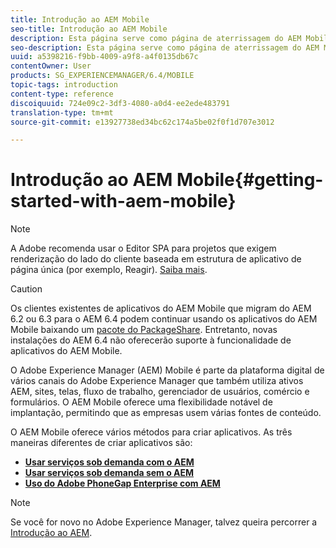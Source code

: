 ```yaml
---
title: Introdução ao AEM Mobile
seo-title: Introdução ao AEM Mobile
description: Esta página serve como página de aterrissagem do AEM Mobile. Siga esta página como um ponto de partida para saber mais sobre as três formas diferentes de criar aplicativos.
seo-description: Esta página serve como página de aterrissagem do AEM Mobile. Siga esta página como um ponto de partida para saber mais sobre as três formas diferentes de criar aplicativos.
uuid: a5398216-f9bb-4009-a9f8-a4f0135db67c
contentOwner: User
products: SG_EXPERIENCEMANAGER/6.4/MOBILE
topic-tags: introduction
content-type: reference
discoiquuid: 724e09c2-3df3-4080-a0d4-ee2ede483791
translation-type: tm+mt
source-git-commit: e13927738ed34bc62c174a5be02f0f1d707e3012

---
```



# Introdução ao AEM Mobile{#getting-started-with-aem-mobile}

>[!NOTE]
>
>A Adobe recomenda usar o Editor SPA para projetos que exigem renderização do lado do cliente baseada em estrutura de aplicativo de página única (por exemplo, Reagir). [Saiba mais](/help/sites-developing/spa-overview.md).

>[!CAUTION]
>
>Os clientes existentes de aplicativos do AEM Mobile que migram do AEM 6.2 ou 6.3 para o AEM 6.4 podem continuar usando os aplicativos do AEM Mobile baixando um [pacote do PackageShare](https://www.adobeaemcloud.com/content/marketplace/marketplaceProxy.html?packagePath=/content/companies/public/adobe/packages/cq640/compatpack/aem-mobile-package). Entretanto, novas instalações do AEM 6.4 não oferecerão suporte à funcionalidade de aplicativos do AEM Mobile.

O Adobe Experience Manager (AEM) Mobile é parte da plataforma digital de vários canais do Adobe Experience Manager que também utiliza ativos AEM, sites, telas, fluxo de trabalho, gerenciador de usuários, comércio e formulários. O AEM Mobile oferece uma flexibilidade notável de implantação, permitindo que as empresas usem várias fontes de conteúdo.

O AEM Mobile oferece vários métodos para criar aplicativos. As três maneiras diferentes de criar aplicativos são:

* **[Usar serviços sob demanda com o AEM](/help/mobile/getting-started-aem-mobile-on-demand.md)**
* **[Usar serviços sob demanda sem o AEM](https://helpx.adobe.com/digital-publishing-solution/topics.html)**
* **[Uso do Adobe PhoneGap Enterprise com AEM](/help/mobile/getting-started-aem-mobile-phonegap.md)**

>[!NOTE]
>
>Se você for novo no Adobe Experience Manager, talvez queira percorrer a [Introdução ao AEM](/help/sites-deploying/deploy.md).

